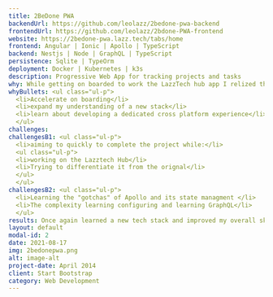 ```yaml
---
title: 2BeDone PWA
backendUrl: https://github.com/leolazz/2bedone-pwa-backend
frontendUrl: https://github.com/leolazz/2bdone-PWA-frontend
website: https://2bedone-pwa.lazz.tech/tabs/home
frontend: Angular | Ionic | Apollo | TypeScript
backend: Nestjs | Node | GraphQL | TypeScript
persistence: Sqlite | TypeOrm
deployment: Docker | Kubernetes | k3s
description: Progressive Web App for tracking projects and tasks
why: While getting on boarded to work the LazzTech hub app I relized that since it was alreadly to so far into development there would be aspects of this new stack I would not get exposure to so I decided to rebuild 2BeDone in the same stack to accelerate the onboarding increase my breadth of knowledge and experience in this new stack.
whyBullets: <ul class="ul-p">
  <li>Accelerate on boarding</li>
  <li>expand my understanding of a new stack</li>
  <li>learn about developing a dedicated cross platform experience</li>
  </ul>
challenges:
challengesB1: <ul class="ul-p">
  <li>aiming to quickly to complete the project while:</li>
  <ul class="ul-p">
  <li>working on the Lazztech Hub</li>
  <li>Trying to differentiate it from the orignal</li>
  </ul>
  </ul>
challengesB2: <ul class="ul-p">
  <li>Learning the "gotchas" of Apollo and its state managment </li>
  <li>The complexity learning configuring and learning GraphQL</li>
  </ul>
results: Once again learned a new tech stack and improved my overall skill and knowledge base. Moreover, in this process I found my preffered stack.
layout: default
modal-id: 2
date: 2021-08-17
img: 2bedonepwa.png
alt: image-alt
project-date: April 2014
client: Start Bootstrap
category: Web Development
---
```


